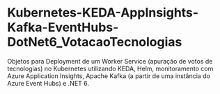 # Kubernetes-KEDA-AppInsights-Kafka-EventHubs-DotNet6_VotacaoTecnologias
Objetos para Deployment de um Worker Service (apuração de votos de tecnologias) no Kubernetes utilizando KEDA, Helm, monitoramento com Azure Application Insights, Apache Kafka (a partir de uma instância do Azure Event Hubs) e .NET 6.
